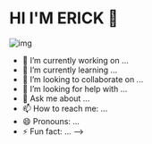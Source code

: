 
<div aling="center"> 
<h1>HI I'M ERICK 👋</h1>
 <img src="http://imgfz.com/i/CHJmous.png" alt="img">

</div>




- 🔭 I’m currently working on ...
- 🌱 I’m currently learning ...
- 👯 I’m looking to collaborate on ...
- 🤔 I’m looking for help with ...
- 💬 Ask me about ...
- 📫 How to reach me: ...
- 😄 Pronouns: ...
- ⚡ Fun fact: ...
-->
